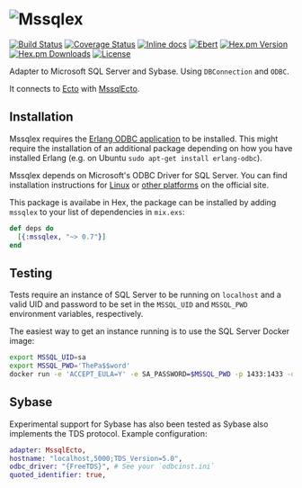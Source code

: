 # ![Mssqlex](mssqlex.png "Mssqlex")

[![Build Status](https://travis-ci.org/findmypast-oss/mssqlex.svg?branch=master)](https://travis-ci.org/findmypast-oss/mssqlex)
[![Coverage Status](https://coveralls.io/repos/github/findmypast-oss/mssqlex/badge.svg)](https://coveralls.io/github/findmypast-oss/mssqlex)
[![Inline docs](http://inch-ci.org/github/findmypast-oss/mssqlex.svg?branch=master)](http://inch-ci.org/github/findmypast-oss/mssqlex)
[![Ebert](https://ebertapp.io/github/findmypast-oss/mssqlex.svg)](https://ebertapp.io/github/findmypast-oss/mssqlex)
[![Hex.pm Version](https://img.shields.io/hexpm/v/mssqlex.svg)](https://hex.pm/packages/mssqlex)
[![Hex.pm Downloads](https://img.shields.io/hexpm/dt/mssqlex.svg)](https://hex.pm/packages/mssqlex)
[![License](https://img.shields.io/hexpm/l/mssqlex.svg)](https://github.com/findmypast-oss/mssqlex/blob/master/LICENSE)

Adapter to Microsoft SQL Server and Sybase. Using `DBConnection` and `ODBC`.

It connects to [Ecto](https://github.com/elixir-ecto/ecto) with [MssqlEcto](https://github.com/findmypast-oss/mssql_ecto).

## Installation

Mssqlex requires the [Erlang ODBC application](http://erlang.org/doc/man/odbc.html) to be installed.
This might require the installation of an additional package depending on how you have installed
Erlang (e.g. on Ubuntu `sudo apt-get install erlang-odbc`).

Mssqlex depends on Microsoft's ODBC Driver for SQL Server. You can find installation
instructions for [Linux](https://docs.microsoft.com/en-us/sql/connect/odbc/linux/installing-the-microsoft-odbc-driver-for-sql-server-on-linux)
or [other platforms](https://docs.microsoft.com/en-us/sql/connect/odbc/microsoft-odbc-driver-for-sql-server)
on the official site.

This package is availabe in Hex, the package can be installed
by adding `mssqlex` to your list of dependencies in `mix.exs`:

```elixir
def deps do
  [{:mssqlex, "~> 0.7"}]
end
```

## Testing

Tests require an instance of SQL Server to be running on `localhost` and a valid
UID and password to be set in the `MSSQL_UID` and `MSSQL_PWD` environment
variables, respectively.

The easiest way to get an instance running is to use the SQL Server Docker image:
```sh
export MSSQL_UID=sa
export MSSQL_PWD='ThePa$$word'
docker run -e 'ACCEPT_EULA=Y' -e SA_PASSWORD=$MSSQL_PWD -p 1433:1433 -d microsoft/mssql-server-linux
```

## Sybase

Experimental support for Sybase has also been tested as Sybase also implements the TDS protocol. Example configuration:

```elixir
adapter: MssqlEcto,
hostname: "localhost,5000;TDS_Version=5.0",
odbc_driver: "{FreeTDS}", # See your `odbcinst.ini`
quoted_identifier: true,
```
